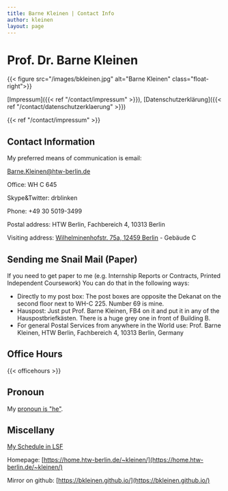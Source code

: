 ```yaml
---
title: Barne Kleinen | Contact Info
author: kleinen
layout: page
---
```


# Prof. Dr. Barne Kleinen

{{< figure src="/images/bkleinen.jpg" alt="Barne Kleinen" class="float-right">}}

[Impressum]({{< ref "/contact/impressum" >}}), [Datenschutzerklärung]({{< ref "/contact/datenschutzerklaerung" >}})


<span class = "float-right">
</span>


{{< ref "/contact/impressum" >}}

## Contact Information

My preferred means of communication is email:

Barne.Kleinen@htw-berlin.de

Office: WH C 645

Skype&Twitter: drblinken

Phone: +49 30 5019-3499

Postal address:
HTW Berlin, Fachbereich 4, 10313 Berlin

Visiting address:
[Wilhelminenhofstr. 75a, 12459 Berlin](https://www.htw-berlin.de/campus/campus-wilhelminenhof/) - Gebäude C

## Sending me Snail Mail (Paper)

If you need to get paper to me (e.g. Internship Reports or Contracts, Printed Independent Coursework)
You can do that in the following ways:

* Directly to my post box: The post boxes are opposite the Dekanat on the second floor next to WH-C 225. Number 69 is mine.
* Hauspost: Just put Prof. Barne Kleinen, FB4 on it and put it in any of the Hauspostbriefkästen. There is a huge grey one in front of Building B.
* For general Postal Services from anywhere in the World use: Prof. Barne Kleinen, HTW Berlin, Fachbereich 4, 10313 Berlin, Germany

## Office Hours

{{< officehours >}}

## Pronoun

My [pronoun is \"he\"](https://pronoun.is/he).

## Miscellany

[My Schedule in LSF](https://lsf.htw-berlin.de/qisserver/rds?state=wplan&act=DDozent&pool=DDozent&show=plan&P.vx=kurz&personal.pid=3545)

Homepage: [https://home.htw-berlin.de/~kleinen/](https://home.htw-berlin.de/~kleinen/)

Mirror on github: [https://bkleinen.github.io/](https://bkleinen.github.io/)
